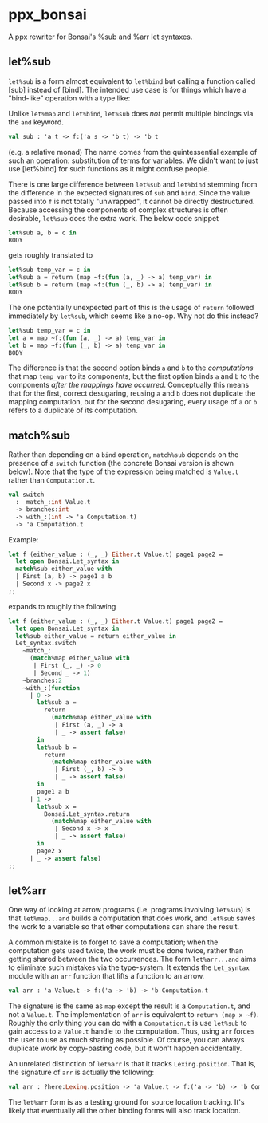 # ppx_bonsai

A ppx rewriter for Bonsai's %sub and %arr let syntaxes.

let%sub
-------

`let%sub` is a form almost equivalent to `let%bind` but calling a function
called [sub] instead of [bind]. The intended use case is for things which have
a "bind-like" operation with a type like:

Unlike `let%map` and `let%bind`, `let%sub` does _not_ permit
multiple bindings via the `and` keyword.

```ocaml
val sub : 'a t -> f:('a s -> 'b t) -> 'b t
```

(e.g. a relative monad) The name comes from the quintessential example
of such an operation: substitution of terms for variables.  We didn't
want to just use [let%bind] for such functions as it might confuse
people.

There is one large difference between `let%sub` and `let%bind` stemming from
the difference in the expected signatures of `sub` and `bind`. Since the value
passed into `f` is not totally "unwrapped", it cannot be directly destructured.
Because accessing the components of complex structures is often desirable,
`let%sub` does the extra work. The below code snippet

```ocaml
let%sub a, b = c in
BODY
```

gets roughly translated to

```ocaml
let%sub temp_var = c in
let%sub a = return (map ~f:(fun (a, _) -> a) temp_var) in
let%sub b = return (map ~f:(fun (_, b) -> a) temp_var) in
BODY
```

The one potentially unexpected part of this is the usage of `return` followed
immediately by `let%sub`, which seems like a no-op. Why not do this instead?

```ocaml
let%sub temp_var = c in
let a = map ~f:(fun (a, _) -> a) temp_var in
let b = map ~f:(fun (_, b) -> a) temp_var in
BODY
```

The difference is that the second option binds `a` and `b` to the
*computations* that map `temp_var` to its components, but the first option
binds `a` and `b` to the components *after the mappings have occurred*.
Conceptually this means that for the first, correct desugaring, reusing `a` and
`b` does not duplicate the mapping computation, but for the second desugaring, every
usage of `a` or `b` refers to a duplicate of its computation.

match%sub
---------

Rather than depending on a `bind` operation, `match%sub` depends on the
presence of a `switch` function (the concrete Bonsai version is shown below).
Note that the type of the expression being matched is `Value.t` rather than
`Computation.t`.

```ocaml
val switch
  :  match_:int Value.t
  -> branches:int
  -> with_:(int -> 'a Computation.t)
  -> 'a Computation.t
```

Example:

```ocaml
let f (either_value : (_, _) Either.t Value.t) page1 page2 =
  let open Bonsai.Let_syntax in
  match%sub either_value with
  | First (a, b) -> page1 a b
  | Second x -> page2 x
;;
```

expands to roughly the following

```ocaml
let f (either_value : (_, _) Either.t Value.t) page1 page2 =
  let open Bonsai.Let_syntax in
  let%sub either_value = return either_value in
  Let_syntax.switch
    ~match_:
      (match%map either_value with
       | First (_, _) -> 0
       | Second _ -> 1)
    ~branches:2
    ~with_:(function
      | 0 ->
        let%sub a =
          return
            (match%map either_value with
             | First (a, _) -> a
             | _ -> assert false)
        in
        let%sub b =
          return
            (match%map either_value with
             | First (_, b) -> b
             | _ -> assert false)
        in
        page1 a b
      | 1 ->
        let%sub x =
          Bonsai.Let_syntax.return
            (match%map either_value with
             | Second x -> x
             | _ -> assert false)
        in
        page2 x
      | _ -> assert false)
;;
```

let%arr
-------

One way of looking at arrow programs (i.e. programs involving
`let%sub`) is that `let%map...and` builds a computation that does
work, and `let%sub` saves the work to a variable so that other
computations can share the result.

A common mistake is to forget to save a computation; when the
computation gets used twice, the work must be done twice, rather than
getting shared between the two occurrences. The form `let%arr...and`
aims to eliminate such mistakes via the type-system. It extends the
`Let_syntax` module with an `arr` function that lifts a function to an
arrow.

```ocaml
val arr : 'a Value.t -> f:('a -> 'b) -> 'b Computation.t
```

The signature is the same as `map` except the result is
a `Computation.t`, and not a `Value.t`. The implementation of `arr` is
equivalent to `return (map x ~f)`. Roughly the only thing you can do
with a `Computation.t` is use `let%sub` to gain access to a `Value.t`
handle to the computation. Thus, using `arr` forces the user to use as
much sharing as possible. Of course, you can always duplicate work by
copy-pasting code, but it won't happen accidentally.

An unrelated distinction of `let%arr` is that it tracks
`Lexing.position`. That is, the signature of `arr` is actually the
following:

```ocaml
val arr : ?here:Lexing.position -> 'a Value.t -> f:('a -> 'b) -> 'b Computation.t
```

The `let%arr` form is as a testing ground for source location
tracking. It's likely that eventually all the other binding forms will
also track location.
